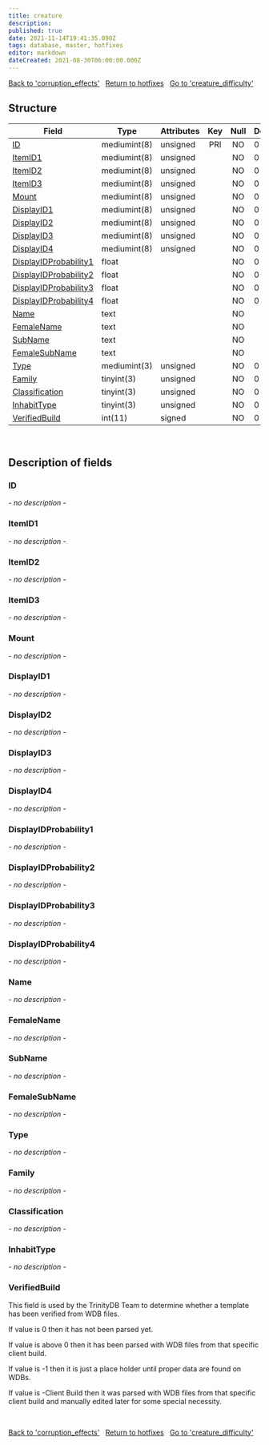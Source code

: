 ```yaml
---
title: creature
description: 
published: true
date: 2021-11-14T19:41:35.090Z
tags: database, master, hotfixes
editor: markdown
dateCreated: 2021-08-30T06:00:00.000Z
---
```


<a href="https://dev.trinitycore.info/en/database/master/hotfixes/corruption_effects" class="mt-5 v-btn v-btn--depressed v-btn--flat v-btn--outlined theme--light v-size--default darkblue--text text--lighten-3"><span class="v-btn__content"><i aria-hidden="true" class="v-icon notranslate v-icon--left mdi mdi-arrow-left theme--light"></i><span>Back to 'corruption_effects'</span></span></a>&nbsp;&nbsp;&nbsp;<a href="https://dev.trinitycore.info/en/database/master/hotfixes/home" class="mt-5 v-btn v-btn--depressed v-btn--flat v-btn--outlined theme--light v-size--default darkblue--text text--lighten-3"><span class="v-btn__content"><i aria-hidden="true" class="v-icon notranslate v-icon--left mdi mdi-home-outline theme--light"></i><span>Return to hotfixes</span></span></a>&nbsp;&nbsp;&nbsp;<a href="https://dev.trinitycore.info/en/database/master/hotfixes/creature_difficulty" class="mt-5 v-btn v-btn--depressed v-btn--flat v-btn--outlined theme--light v-size--default darkblue--text text--lighten-3"><span class="v-btn__content"><span>Go to 'creature_difficulty'</span><i aria-hidden="true" class="v-icon notranslate v-icon--right mdi mdi-arrow-right theme--light"></i></span></a>

## Structure

| Field | Type | Attributes | Key | Null | Default | Extra | Comment |
| --- | --- | --- | :---: | :---: | --- | --- | --- |
| [ID](#id) | mediumint(8) | unsigned | PRI | NO | 0 |  |  |
| [ItemID1](#itemid1) | mediumint(8) | unsigned |  | NO | 0 |  |  |
| [ItemID2](#itemid2) | mediumint(8) | unsigned |  | NO | 0 |  |  |
| [ItemID3](#itemid3) | mediumint(8) | unsigned |  | NO | 0 |  |  |
| [Mount](#mount) | mediumint(8) | unsigned |  | NO | 0 |  |  |
| [DisplayID1](#displayid1) | mediumint(8) | unsigned |  | NO | 0 |  |  |
| [DisplayID2](#displayid2) | mediumint(8) | unsigned |  | NO | 0 |  |  |
| [DisplayID3](#displayid3) | mediumint(8) | unsigned |  | NO | 0 |  |  |
| [DisplayID4](#displayid4) | mediumint(8) | unsigned |  | NO | 0 |  |  |
| [DisplayIDProbability1](#displayidprobability1) | float |  |  | NO | 0 |  |  |
| [DisplayIDProbability2](#displayidprobability2) | float |  |  | NO | 0 |  |  |
| [DisplayIDProbability3](#displayidprobability3) | float |  |  | NO | 0 |  |  |
| [DisplayIDProbability4](#displayidprobability4) | float |  |  | NO | 0 |  |  |
| [Name](#name) | text |  |  | NO |  |  |  |
| [FemaleName](#femalename) | text |  |  | NO |  |  |  |
| [SubName](#subname) | text |  |  | NO |  |  |  |
| [FemaleSubName](#femalesubname) | text |  |  | NO |  |  |  |
| [Type](#type) | mediumint(3) | unsigned |  | NO | 0 |  |  |
| [Family](#family) | tinyint(3) | unsigned |  | NO | 0 |  |  |
| [Classification](#classification) | tinyint(3) | unsigned |  | NO | 0 |  |  |
| [InhabitType](#inhabittype) | tinyint(3) | unsigned |  | NO | 0 |  |  |
| [VerifiedBuild](#verifiedbuild) | int(11) | signed |  | NO | 0 |  |  |
&nbsp;
## Description of fields

### ID
*- no description -*
&nbsp;

### ItemID1
*- no description -*
&nbsp;

### ItemID2
*- no description -*
&nbsp;

### ItemID3
*- no description -*
&nbsp;

### Mount
*- no description -*
&nbsp;

### DisplayID1
*- no description -*
&nbsp;

### DisplayID2
*- no description -*
&nbsp;

### DisplayID3
*- no description -*
&nbsp;

### DisplayID4
*- no description -*
&nbsp;

### DisplayIDProbability1
*- no description -*
&nbsp;

### DisplayIDProbability2
*- no description -*
&nbsp;

### DisplayIDProbability3
*- no description -*
&nbsp;

### DisplayIDProbability4
*- no description -*
&nbsp;

### Name
*- no description -*
&nbsp;

### FemaleName
*- no description -*
&nbsp;

### SubName
*- no description -*
&nbsp;

### FemaleSubName
*- no description -*
&nbsp;

### Type
*- no description -*
&nbsp;

### Family
*- no description -*
&nbsp;

### Classification
*- no description -*
&nbsp;

### InhabitType
*- no description -*
&nbsp;

### VerifiedBuild
This field is used by the TrinityDB Team to determine whether a template has been verified from WDB files.

If value is 0 then it has not been parsed yet.

If value is above 0 then it has been parsed with WDB files from that specific client build.

If value is -1 then it is just a place holder until proper data are found on WDBs.

If value is -Client Build then it was parsed with WDB files from that specific client build and manually edited later for some special necessity.

&nbsp;

<a href="https://dev.trinitycore.info/en/database/master/hotfixes/corruption_effects" class="mt-5 v-btn v-btn--depressed v-btn--flat v-btn--outlined theme--light v-size--default darkblue--text text--lighten-3"><span class="v-btn__content"><i aria-hidden="true" class="v-icon notranslate v-icon--left mdi mdi-arrow-left theme--light"></i><span>Back to 'corruption_effects'</span></span></a>&nbsp;&nbsp;&nbsp;<a href="https://dev.trinitycore.info/en/database/master/hotfixes/home" class="mt-5 v-btn v-btn--depressed v-btn--flat v-btn--outlined theme--light v-size--default darkblue--text text--lighten-3"><span class="v-btn__content"><i aria-hidden="true" class="v-icon notranslate v-icon--left mdi mdi-home-outline theme--light"></i><span>Return to hotfixes</span></span></a>&nbsp;&nbsp;&nbsp;<a href="https://dev.trinitycore.info/en/database/master/hotfixes/creature_difficulty" class="mt-5 v-btn v-btn--depressed v-btn--flat v-btn--outlined theme--light v-size--default darkblue--text text--lighten-3"><span class="v-btn__content"><span>Go to 'creature_difficulty'</span><i aria-hidden="true" class="v-icon notranslate v-icon--right mdi mdi-arrow-right theme--light"></i></span></a>

